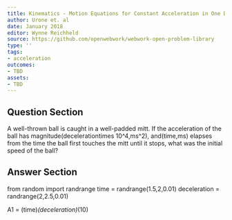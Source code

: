 ```yaml
---
title: Kinematics - Motion Equations for Constant Acceleration in One Dimension
author: Urone et. al
date: January 2018
editor: Wynne Reichheld
source: https://github.com/openwebwork/webwork-open-problem-library
type: ''
tags:
- acceleration
outcomes:
- TBD
assets:
- TBD
---
```


## Question Section 

A well-thrown ball is caught in a well-padded mitt. If the acceleration of the ball has magnitude(decelerationtimes 10^4,ms^2), and(time,ms) elapses from the time the ball first touches the mitt until it stops, what was the initial speed of the ball?
 

## Answer Section

from random import randrange
time = randrange(1.5,2,0.01)
deceleration = randrange(2,2.5,0.01)

A1 = (time)*(deceleration)*(10)